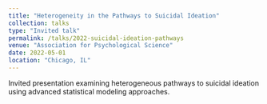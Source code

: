 ```yaml
---
title: "Heterogeneity in the Pathways to Suicidal Ideation"
collection: talks
type: "Invited talk"
permalink: /talks/2022-suicidal-ideation-pathways
venue: "Association for Psychological Science"
date: 2022-05-01
location: "Chicago, IL"
---
```


Invited presentation examining heterogeneous pathways to suicidal ideation using advanced statistical modeling approaches.